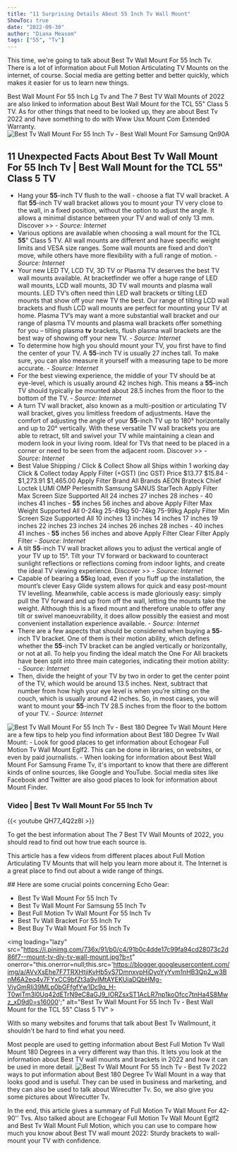 ```yaml
---
title: "11 Surprising Details About 55 Inch Tv Wall Mount"
ShowToc: true 
date: "2022-09-30"
author: "Diana Measom" 
tags: ["55", "Tv"]
---
```


	
This time, we're going to talk about Best Tv Wall Mount For 55 Inch Tv. There is a lot of information about Full Motion Articulating TV Mounts on the internet, of course. Social media are getting better and better quickly, which makes it easier for us to learn new things.

Best Wall Mount For 55 Inch Lg Tv and The 7 Best TV Wall Mounts of 2022 are also linked to information about Best Wall Mount for the TCL 55" Class 5 TV. As for other things that need to be looked up, they are about Best Tv 2022 and have something to do with Www Usx Mount Com Extended Warranty.
<img loading="lazy" src="https://www.awesomeinventions.com/wp-content/uploads/2020/02/Nerdvana-Nintendo-Switch-Wall-mounted-Cabinets.jpg" onerror="this.onerror=null;this.src='https://blogger.googleusercontent.com/img/a/AVvXsEhe7F7TRXHtjiKvHb5vS7DmnxvpHiDyoYyYvm1nHB3Qp2_w3BnM6A2eq4v7FYxCC9bfZt3a9vIMtAYEKUiaDQbHMg-ViyGmRIj39MLp0bGFfgfYw1Dc9q_H-T0wiTm3l0Uq42dETrN9eC8aGJ9_IORZsxST1AcLR7np1koOfcc7tnHa4S8Mwz_xD9d0=s16000';" alt="Best Tv Wall Mount For 55 Inch Tv - Best Wall Mount For Samsung Qn90A" >

## 11 Unexpected Facts About Best Tv Wall Mount For 55 Inch Tv | Best Wall Mount for the TCL 55" Class 5 TV
-   Hang your **55**-inch TV flush to the wall - choose a flat TV wall bracket. A flat **55**-inch TV wall bracket allows you to mount your TV very close to the wall, in a fixed position, without the option to adjust the angle. It allows a minimal distance between your TV and wall of only 13 mm. Discover >> - <cite>Source: Internet</cite>
-   Various options are available when choosing a wall mount for the TCL **55**" Class 5 TV. All wall mounts are different and have specific weight limits and VESA size ranges. Some wall mounts are fixed and don't move, while others have more flexibility with a full range of motion. - <cite>Source: Internet</cite>
-   Your new LED TV, LCD TV, 3D TV or Plasma TV deserves the best TV wall mounts available. At bracketfinder we offer a huge range of LED wall mounts, LCD wall mounts, 3D TV wall mounts and plasma wall mounts. LED TV’s often need thin LED wall brackets or tilting LED mounts that show off your new TV the best. Our range of tilting LCD wall brackets and flush LCD wall mounts are perfect for mounting your TV at home. Plasma TV’s may want a more substantial wall bracket and our range of plasma TV mounts and plasma wall brackets offer something for you – tilting plasma **tv** brackets, flush plasma wall brackets are the best way of showing off your new TV. - <cite>Source: Internet</cite>
-   To determine how high you should mount your TV, you first have to find the center of your TV. A **55**-inch TV is usually 27 inches tall. To make sure, you can also measure it yourself with a measuring tape to be more accurate. - <cite>Source: Internet</cite>
-   For the best viewing experience, the middle of your TV should be at eye-level, which is usually around 42 inches high. This means a **55**-inch TV should typically be mounted about 28.5 inches from the floor to the bottom of the TV. - <cite>Source: Internet</cite>
-   A turn TV wall bracket, also known as a multi-position or articulating TV wall bracket, gives you limitless freedom of adjustments. Have the comfort of adjusting the angle of your **55**-inch TV up to 180° horizontally and up to 20° vertically. With these versatile TV wall brackets you are able to retract, tilt and swivel your TV while maintaining a clean and modern look in your living room. Ideal for TVs that need to be placed in a corner or need to be seen from the adjacent room. Discover >> - <cite>Source: Internet</cite>
-   Best Value Shipping / Click & Collect Show all Ships within 1 working day Click & Collect today Apply Filter (+GST) (inc GST) Price $13.77 $15.84 - $1,273.91 $1,465.00 Apply Filter Brand All Brands AEON Brateck Chief Loctek LUMI OMP Perlesmith Samsung SANUS StarTech Apply Filter Max Screen Size Supported All 24 inches 27 inches 28 inches - 40 inches 41 inches - **55** inches 56 inches and above Apply Filter Max Weight Supported All 0-24kg 25-49kg 50-74kg 75-99kg Apply Filter Min Screen Size Supported All 10 inches 13 inches 14 inches 17 inches 19 inches 22 inches 23 inches 24 inches 26 inches 28 inches - 40 inches 41 inches - **55** inches 56 inches and above Apply Filter Clear Filter Apply Filter - <cite>Source: Internet</cite>
-   A tilt **55**-inch TV wall bracket allows you to adjust the vertical angle of your TV up to 15°. Tilt your TV forward or backward to counteract sunlight reflections or reflections coming from indoor lights, and create the ideal TV viewing experience. Discover >> - <cite>Source: Internet</cite>
-   Capable of bearing a **55**kg load, even if you fluff up the installation, the mount’s clever Easy Glide system allows for quick and easy post-mount TV levelling. Meanwhile, cable access is made gloriously easy: simply pull the TV forward and up from off the wall, letting the mounts take the weight. Although this is a fixed mount and therefore unable to offer any tilt or swivel manoeuvrability, it does allow possibly the easiest and most convenient installation experience available. - <cite>Source: Internet</cite>
-   There are a few aspects that should be considered when buying a **55**-inch TV bracket. One of them is their motion ability, which defines whether the **55**-inch TV bracket can be angled vertically or horizontally, or not at all. To help you finding the ideal match the One For All brackets have been split into three main categories, indicating their motion ability: - <cite>Source: Internet</cite>
-   Then, divide the height of your TV by two in order to get the center point of the TV, which would be around 13.5 inches. Next, subtract that number from how high your eye level is when you’re sitting on the couch, which is usually around 42 inches. So, in most cases, you will want to mount your **55**-inch TV 28.5 inches from the floor to the bottom of your TV. - <cite>Source: Internet</cite>


<img loading="lazy" src="https://cdn.pocket-lint.com/r/s/970x/assets/images/130809-speakers-news-hands-on-samsung-curved-soundbar-hw-h7500-matches-curved-tvs-but-does-it-match-the-wall-hands-on-image1-l97QL52WIr.jpg" onerror="this.onerror=null;this.src='https://blogger.googleusercontent.com/img/a/AVvXsEhe7F7TRXHtjiKvHb5vS7DmnxvpHiDyoYyYvm1nHB3Qp2_w3BnM6A2eq4v7FYxCC9bfZt3a9vIMtAYEKUiaDQbHMg-ViyGmRIj39MLp0bGFfgfYw1Dc9q_H-T0wiTm3l0Uq42dETrN9eC8aGJ9_IORZsxST1AcLR7np1koOfcc7tnHa4S8Mwz_xD9d0=s16000';" alt="Best Tv Wall Mount For 55 Inch Tv - Best 180 Degree Tv Wall Mount" >
Here are a few tips to help you find information about Best 180 Degree Tv Wall Mount:
- Look for good places to get information about Echogear Full Motion Tv Wall Mount Eglf2. This can be done in libraries, on websites, or even by paid journalists.
- When looking for information about Best Wall Mount For Samsung Frame Tv, it's important to know that there are different kinds of online sources, like Google and YouTube. Social media sites like Facebook and Twitter are also good places to look for information about Mount Finder.

### Video | Best Tv Wall Mount For 55 Inch Tv
{{< youtube QH77_4Q2z8I >}} 

To get the best information about The 7 Best TV Wall Mounts of 2022, you should read to find out how true each source is.

This article has a few videos from different places about Full Motion Articulating TV Mounts that will help you learn more about it. The Internet is a great place to find out about a wide range of things.
<script async="async" data-cfasync="false" src="//normallydemandedalter.com/fe63df3c5408708b15d8dc3d9b206b31/invoke.js"></script>
<div id="container-fe63df3c5408708b15d8dc3d9b206b31"></div>
## Here are some crucial points concerning Echo Gear:

- Best Tv Wall Mount For 55 Inch Tv
- Best Tv Wall Mount For Samsung 55 Inch Tv
- Best Full Motion Tv Wall Mount For 55 Inch Tv
- Best Tv Wall Bracket For 55 Inch Tv
- Best Buy Tv Wall Mount For 55 Inch Tv

 <img loading="lazy" src="https://i.pinimg.com/736x/91/b0/c4/91b0c4dde17c99fa94cd28073c2d86f7--mount-tv-diy-tv-wall-mount.jpg?b=t" onerror="this.onerror=null;this.src='https://blogger.googleusercontent.com/img/a/AVvXsEhe7F7TRXHtjiKvHb5vS7DmnxvpHiDyoYyYvm1nHB3Qp2_w3BnM6A2eq4v7FYxCC9bfZt3a9vIMtAYEKUiaDQbHMg-ViyGmRIj39MLp0bGFfgfYw1Dc9q_H-T0wiTm3l0Uq42dETrN9eC8aGJ9_IORZsxST1AcLR7np1koOfcc7tnHa4S8Mwz_xD9d0=s16000';" alt="Best Tv Wall Mount For 55 Inch Tv - Best Wall Mount for the TCL 55" Class 5 TV" >

With so many websites and forums that talk about Best Tv Wallmount, it shouldn't be hard to find what you need.

Most people are used to getting information about Best Full Motion Tv Wall Mount 180 Degrees in a very different way than this. It lets you look at the information about Best TV wall mounts and brackets in 2022 and how it can be used in more detail.
<img loading="lazy" src="https://i.pinimg.com/736x/54/48/49/5448494ef66fe869c1419ce56b75f3e2--electric-wall-fireplace-wall-mounted-fireplace.jpg" onerror="this.onerror=null;this.src='https://blogger.googleusercontent.com/img/a/AVvXsEhe7F7TRXHtjiKvHb5vS7DmnxvpHiDyoYyYvm1nHB3Qp2_w3BnM6A2eq4v7FYxCC9bfZt3a9vIMtAYEKUiaDQbHMg-ViyGmRIj39MLp0bGFfgfYw1Dc9q_H-T0wiTm3l0Uq42dETrN9eC8aGJ9_IORZsxST1AcLR7np1koOfcc7tnHa4S8Mwz_xD9d0=s16000';" alt="Best Tv Wall Mount For 55 Inch Tv - Best Tv 2022" >
ways to put information about Best 180 Degree Tv Wall Mount in a way that looks good and is useful. They can be used in business and marketing, and they can also be used to talk about Wirecutter Tv. So, we also give you some pictures about Wirecutter Tv.

In the end, this article gives a summary of Full Motion Tv Wall Mount For 42-90'' Tvs. Also talked about are Echogear Full Motion Tv Wall Mount Eglf2 and Best Tv Wall Mount Full Motion, which you can use to compare how much you know about Best TV wall mount 2022: Sturdy brackets to wall-mount your TV with confidence.
	
	

